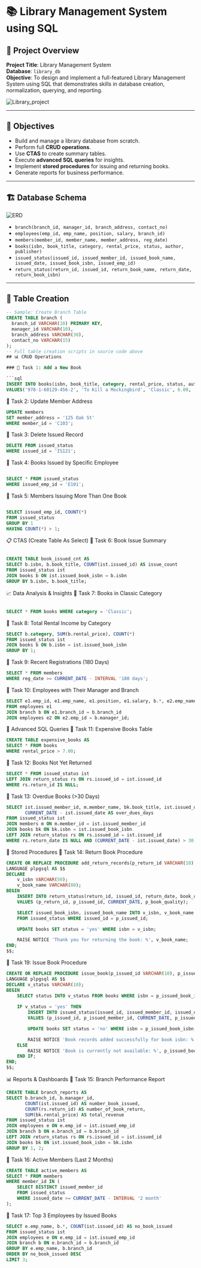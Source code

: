 # 📚 Library Management System using SQL

## 📝 Project Overview

**Project Title**: Library Management System  
**Database**: `library_db`  
**Objective**: To design and implement a full-featured Library Management System using SQL that demonstrates skills in database creation, normalization, querying, and reporting.

![Library_project](https://github.com/najirh/Library-System-Management---P2/blob/main/library.jpg)

---

## 📌 Objectives

- Build and manage a library database from scratch.
- Perform full **CRUD operations**.
- Use **CTAS** to create summary tables.
- Execute **advanced SQL queries** for insights.
- Implement **stored procedures** for issuing and returning books.
- Generate reports for business performance.

---

## 🏗️ Database Schema

![ERD](https://github.com/najirh/Library-System-Management---P2/blob/main/library_erd.png)


- `branch(branch_id, manager_id, branch_address, contact_no)`
- `employees(emp_id, emp_name, position, salary, branch_id)`
- `members(member_id, member_name, member_address, reg_date)`
- `books(isbn, book_title, category, rental_price, status, author, publisher)`
- `issued_status(issued_id, issued_member_id, issued_book_name, issued_date, issued_book_isbn, issued_emp_id)`
- `return_status(return_id, issued_id, return_book_name, return_date, return_book_isbn)`

---

## 🔧 Table Creation

```sql
-- Sample: Create Branch Table
CREATE TABLE branch (
  branch_id VARCHAR(10) PRIMARY KEY,
  manager_id VARCHAR(10),
  branch_address VARCHAR(30),
  contact_no VARCHAR(15)
);
-- Full table creation scripts in source code above
## 📊 CRUD Operations

### 🔹 Task 1: Add a New Book

```sql
INSERT INTO books(isbn, book_title, category, rental_price, status, author, publisher)
VALUES('978-1-60129-456-2', 'To Kill a Mockingbird', 'Classic', 6.00, 'yes', 'Harper Lee', 'J.B. Lippincott & Co.');
```
🔹 Task 2: Update Member Address
```sql
UPDATE members
SET member_address = '125 Oak St'
WHERE member_id = 'C103';
```
🔹 Task 3: Delete Issued Record
```sql
DELETE FROM issued_status
WHERE issued_id = 'IS121';
```
🔹 Task 4: Books Issued by Specific Employee
```sql

SELECT * FROM issued_status
WHERE issued_emp_id = 'E101';
```
🔹 Task 5: Members Issuing More Than One Book
```sql

SELECT issued_emp_id, COUNT(*)
FROM issued_status
GROUP BY 1
HAVING COUNT(*) > 1;
```
📋 CTAS (Create Table As Select)
🔹 Task 6: Book Issue Summary
```sql

CREATE TABLE book_issued_cnt AS
SELECT b.isbn, b.book_title, COUNT(ist.issued_id) AS issue_count
FROM issued_status ist
JOIN books b ON ist.issued_book_isbn = b.isbn
GROUP BY b.isbn, b.book_title;
```
📈 Data Analysis & Insights
🔹 Task 7: Books in Classic Category
```sql

SELECT * FROM books WHERE category = 'Classic';
```
🔹 Task 8: Total Rental Income by Category

```sql
SELECT b.category, SUM(b.rental_price), COUNT(*)
FROM issued_status ist
JOIN books b ON b.isbn = ist.issued_book_isbn
GROUP BY 1;
```

🔹 Task 9: Recent Registrations (180 Days)
```sql
SELECT * FROM members
WHERE reg_date >= CURRENT_DATE - INTERVAL '180 days';
```
🔹 Task 10: Employees with Their Manager and Branch

```sql
SELECT e1.emp_id, e1.emp_name, e1.position, e1.salary, b.*, e2.emp_name AS manager
FROM employees e1
JOIN branch b ON e1.branch_id = b.branch_id
JOIN employees e2 ON e2.emp_id = b.manager_id;
```
💼 Advanced SQL Queries
🔹 Task 11: Expensive Books Table

```sql
CREATE TABLE expensive_books AS
SELECT * FROM books
WHERE rental_price > 7.00;
```
🔹 Task 12: Books Not Yet Returned

```sql
SELECT * FROM issued_status ist
LEFT JOIN return_status rs ON rs.issued_id = ist.issued_id
WHERE rs.return_id IS NULL;
```
🔹 Task 13: Overdue Books (>30 Days)

```sql
SELECT ist.issued_member_id, m.member_name, bk.book_title, ist.issued_date, 
       CURRENT_DATE - ist.issued_date AS over_dues_days
FROM issued_status ist
JOIN members m ON m.member_id = ist.issued_member_id
JOIN books bk ON bk.isbn = ist.issued_book_isbn
LEFT JOIN return_status rs ON rs.issued_id = ist.issued_id
WHERE rs.return_date IS NULL AND (CURRENT_DATE - ist.issued_date) > 30;
```
🔄 Stored Procedures
🔹 Task 14: Return Book Procedure

```sql
CREATE OR REPLACE PROCEDURE add_return_records(p_return_id VARCHAR(10), p_issued_id VARCHAR(10), p_book_quality VARCHAR(10))
LANGUAGE plpgsql AS $$
DECLARE
    v_isbn VARCHAR(50);
    v_book_name VARCHAR(80);
BEGIN
    INSERT INTO return_status(return_id, issued_id, return_date, book_quality)
    VALUES (p_return_id, p_issued_id, CURRENT_DATE, p_book_quality);

    SELECT issued_book_isbn, issued_book_name INTO v_isbn, v_book_name
    FROM issued_status WHERE issued_id = p_issued_id;

    UPDATE books SET status = 'yes' WHERE isbn = v_isbn;

    RAISE NOTICE 'Thank you for returning the book: %', v_book_name;
END;
$$;
```
🔹 Task 19: Issue Book Procedure

```sql
CREATE OR REPLACE PROCEDURE issue_book(p_issued_id VARCHAR(10), p_issued_member_id VARCHAR(30), p_issued_book_isbn VARCHAR(30), p_issued_emp_id VARCHAR(10))
LANGUAGE plpgsql AS $$
DECLARE v_status VARCHAR(10);
BEGIN
    SELECT status INTO v_status FROM books WHERE isbn = p_issued_book_isbn;
    
    IF v_status = 'yes' THEN
        INSERT INTO issued_status(issued_id, issued_member_id, issued_date, issued_book_isbn, issued_emp_id)
        VALUES (p_issued_id, p_issued_member_id, CURRENT_DATE, p_issued_book_isbn, p_issued_emp_id);

        UPDATE books SET status = 'no' WHERE isbn = p_issued_book_isbn;

        RAISE NOTICE 'Book records added successfully for book isbn: %', p_issued_book_isbn;
    ELSE
        RAISE NOTICE 'Book is currently not available: %', p_issued_book_isbn;
    END IF;
END;
$$;
```

📊 Reports & Dashboards
🔹 Task 15: Branch Performance Report


```sql
CREATE TABLE branch_reports AS
SELECT b.branch_id, b.manager_id,
       COUNT(ist.issued_id) AS number_book_issued,
       COUNT(rs.return_id) AS number_of_book_return,
       SUM(bk.rental_price) AS total_revenue
FROM issued_status ist
JOIN employees e ON e.emp_id = ist.issued_emp_id
JOIN branch b ON e.branch_id = b.branch_id
LEFT JOIN return_status rs ON rs.issued_id = ist.issued_id
JOIN books bk ON ist.issued_book_isbn = bk.isbn
GROUP BY 1, 2;

```
🔹 Task 16: Active Members (Last 2 Months)


```sql
CREATE TABLE active_members AS
SELECT * FROM members
WHERE member_id IN (
    SELECT DISTINCT issued_member_id
    FROM issued_status
    WHERE issued_date >= CURRENT_DATE - INTERVAL '2 month'
);

```
🔹 Task 17: Top 3 Employees by Issued Books


```sql
SELECT e.emp_name, b.*, COUNT(ist.issued_id) AS no_book_issued
FROM issued_status ist
JOIN employees e ON e.emp_id = ist.issued_emp_id
JOIN branch b ON e.branch_id = b.branch_id
GROUP BY e.emp_name, b.branch_id
ORDER BY no_book_issued DESC
LIMIT 3;

```
